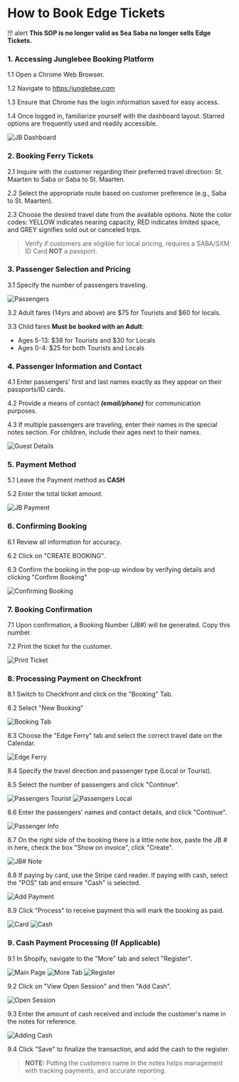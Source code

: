 # How to Book Edge Tickets

!!! alert
    **This SOP is no longer valid as Sea Saba no longer sells Edge Tickets.**

### 1. Accessing Junglebee Booking Platform
1.1 Open a Chrome Web Browser.

1.2 Navigate to <https:/junglebee.com> 

1.3 Ensure that Chrome has the login information saved for easy access.

1.4 Once logged in, familiarize yourself with the dashboard layout. Starred options are frequently used and readily accessible.

![JB Dashboard](../Images/Edge/JBdashboard.png)

### 2. Booking Ferry Tickets

2.1  Inquire with the customer regarding their preferred travel direction: St. Maarten to Saba or Saba to St. Maarten.

2.2 Select the appropriate route based on customer preference (e.g., Saba to St. Maarten).

2.3 Choose the desired travel date from the available options. Note the color codes: YELLOW indicates nearing capacity, RED indicates limited space, and GREY signifies sold out or canceled trips.

>Verify if customers are eligible for local pricing, requires a SABA/SXM ID Card **NOT** a passport.

### 3. Passenger Selection and Pricing

3.1 Specify the number of passengers traveling.

![Passengers](../Images/Edge/JBTravelers.png)

3.2 Adult fares (14yrs and above) are $75 for Tourists and $60 for locals.

3.3 Child fares **Must be booked with an Adult**:

  - Ages 5-13: $38 for Tourists and $30 for Locals
  - Ages 0-4: $25 for both Tourists and Locals

### 4. Passenger Information and Contact

4.1 Enter passengers' first and last names exactly as they appear on their passports/ID cards.

4.2 Provide a means of contact ***(email/phone)*** for communication purposes.

4.3 If multiple passengers are traveling, enter their names in the special notes section. For children, include their ages next to their names.

![Guest Details](../Images/Edge/JBGuestDetails.png)

### 5. Payment Method

5.1 Leave the Payment method as **CASH**

5.2 Enter the total ticket amount.

![JB Payment](../Images/Edge/JBPayment.png)

### 6. Confirming Booking

6.1 Review all information for accuracy.

6.2 Click on "CREATE BOOKING".

6.3 Confirm the booking in the pop-up window by verifying details and clicking "Confirm Booking"

![Confirming Booking](../Images/Edge/JBConfirmBooking.png)

### 7. Booking Confirmation

7.1 Upon confirmation, a Booking Number (JB#) will be generated. Copy this number.

7.2 Print the ticket for the customer.

![Print Ticket](../Images/Edge/JBPrintTicket.png)

### 8. Processing Payment on Checkfront

8.1 Switch to Checkfront and click on the "Booking" Tab.


8.2 Select "New Booking"

![Booking Tab](../Images/Edge/CheckfrontNewBooking.png)

8.3 Choose the "Edge Ferry" tab and select the correct travel date on the Calendar.

![Edge Ferry](../Images/Edge/CheckfrontEdgeBooking.png)

8.4 Specify the travel direction and passenger type (Local or Tourist).

8.5 Select the number of passengers and click "Continue".

![Passengers Tourist](../Images/Edge/CheckfrontTourist.png)
![Passengers Local](../Images/Edge/CheckfrontLocal.png)

8.6 Enter the passengers' names and contact details, and click "Continue".

![Passenger Info](../Images/Edge/CheckfrontCreateBooking.png)

8.7 On the right side of the booking there is a little note box, paste the JB # in here, check the box "Show on invoice", click "Create".

![JB# Note](../Images/Edge/CheckfrontNoteJB.png)

8.8 If paying by card, use the Stripe card reader. If paying with cash, select the "POS" tab and ensure "Cash" is selected.

![Add Payment](../Images/Edge/CheckfrontAddPayment.png)

8.9 Click "Process" to receive payment this will mark the booking as paid.

![Card](../Images/Edge/CheckfrontCreditCard.png)
![Cash](../Images/Edge/CheckfrontCash.png)

### 9. Cash Payment Processing (If Applicable)

9.1 In Shopify, navigate to the "More" tab and select "Register".

![Main Page](../Images/Edge/ShopifyMainPage.jpg)
![More Tab](../Images/Edge/ShopifyMoreTab.jpg)
![Register](../Images/Edge/ShopifyRegister.jpg)

9.2 Click on "View Open Session" and then "Add Cash".

![Open Session](../Images/Edge/ShopifyOpenSession.jpg)

9.3 Enter the amount of cash received and include the customer's name in the notes for reference.

![Adding Cash](../Images/Edge/ShopifyAddingCash.jpg)

9.4 Click "Save" to finalize the transaction, and add the cash to the register.

>**NOTE:** Putting the customers name in the notes helps management with tracking payments, and accurate reporting.